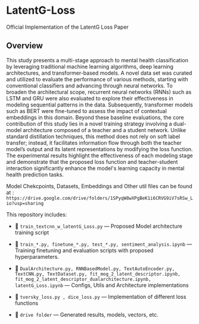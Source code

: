 # LatentG-Loss
Official Implementation of the LatentG Loss Paper


## Overview
This study presents a multi-stage approach to mental health classification by leveraging traditional machine learning algorithms, deep learning architectures, and transformer-based models. A novel data set was curated and utilized to evaluate the performance of various methods, starting with conventional classifiers and advancing through neural networks. To broaden the architectural scope, recurrent neural networks (RNNs) such as LSTM and GRU were also evaluated to explore their effectiveness in modeling sequential patterns in the data. Subsequently, transformer models such as BERT were fine-tuned to assess the impact of contextual embeddings in this domain. Beyond these baseline evaluations, the core contribution of this study lies in a novel training strategy involving a dual-model architecture composed of a teacher and a student network. Unlike standard distillation techniques, this method does not rely on soft label transfer; instead, it facilitates information flow through both the teacher model’s output and its latent representations by modifying the loss function. The experimental results highlight the effectiveness of each modeling stage and demonstrate that the proposed loss function and teacher-student interaction significantly enhance the model's learning capacity in mental health prediction tasks.

Model Chekcpoints, Datasets, Embeddings and Other util files can be found at : `https://drive.google.com/drive/folders/1SPyqW8wXPgBeK1i6CRVG9iV7sRSw_Lio?usp=sharing`

This repository includes:

- 📜 `train_textcnn_w_latentG_Loss.py` — Proposed Model architecture training script
- 📜 `train_*.py, finetune_*.py, test_*.py, sentiment_analysis.ipynb` — Training finetuning and evaluation scripts with proposed hyperparameters. 
- 📜 `DualArchitecture.py, RNNBasedModel.py, TextAutoEncoder.py, TextCNN.py, TextDataset.py, fit_mog_2_latent_descriptor.ipynb, fit_mog_2_latent_descriptor_dualarchitecture.ipynb, latentG_Loss.ipynb` — Configs, Utils and Architecture implementations 
- 📜 `tversky_loss.py , dice_loss.py` — Implementation of different loss functions  

- 📁 `drive folder` — Generated results, models, vectors, etc.